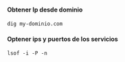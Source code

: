 #### Obtener Ip desde dominio
````
dig my-dominio.com
````
#### Optener ips y puertos de los servicios
````
lsof -i -P -n
````

